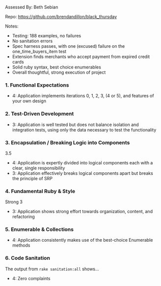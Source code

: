 Assessed By: Beth Sebian

Repo: https://github.com/brendandillon/black_thursday

Notes:
* Testing: 188 examples, no failures
* No sanitation errors
* Spec harness passes, with one (excused) failure on the one_time_buyers_item test
* Extension finds merchants who accept payment from expired credit cards
* Solid ruby syntax, best choice enumerables
* Overall thoughtful, strong execution of project

### 1. Functional Expectations
* 4: Application implements iterations 0, 1, 2, 3, (4 or 5), and features of your own design

### 2. Test-Driven Development
* 3: Application is well tested but does not balance isolation and integration tests, using only the data necessary to test the functionality

### 3. Encapsulation / Breaking Logic into Components
3.5 
* 4: Application is expertly divided into logical components each with a clear, single responsibility
* 3: Application effectively breaks logical components apart but breaks the principle of SRP

### 4. Fundamental Ruby & Style
Strong 3
* 3:  Application shows strong effort towards organization, content, and refactoring

### 5. Enumerable & Collections
* 4: Application consistently makes use of the best-choice Enumerable methods

### 6. Code Sanitation
The output from `rake sanitation:all` shows...
* 4: Zero complaints
